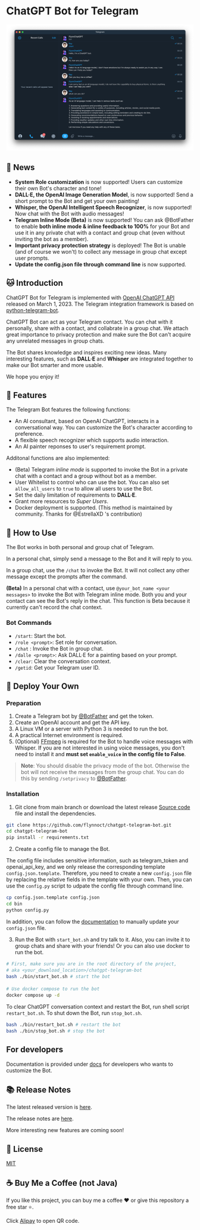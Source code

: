 # ChatGPT Bot for Telegram

![](/docs/dialog.png)

## 🎉 News

- **System Role customization** is now supported! Users can customize their own Bot's character and tone!
- **DALL·E, the OpenAI Image Generation Model**, is now supported! Send a short prompt to the Bot and get your own painting!
- **Whisper, the OpenAI Intelligent Speech Recognizer**, is now supported! Now chat with the Bot with audio messages!
- **Telegram Inline Mode (Beta)** is now supported! You can ask @BotFather to enable **both inline mode & inline feedback to 100%** for your Bot and use it in any private chat with a contact and group chat (even without inviting the bot as a member).
- **Important privacy protection strategy** is deployed! The Bot is unable (and of course we won't) to collect any message in group chat except user prompts.
- **Update the config.json file through command line** is now supported.

## 🐱 Introduction

ChatGPT Bot for Telegram is implemented with [OpenAI ChatGPT API](https://platform.openai.com/docs/guides/chat) released on March 1, 2023. The Telegram integration framework is based on [python-telegram-bot](https://python-telegram-bot.org).

ChatGPT Bot can act as your Telegram contact. You can chat with it personally, share with a contact, and collabrate in a group chat. We attach great importance to privacy protection and make sure the Bot can't acquire any unrelated messages in group chats.

The Bot shares knowledge and inspires exciting new ideas. Many interesting features, such as **DALL·E** and **Whisper** are integrated together to make our Bot smarter and more usable.

We hope you enjoy it!

## 🌟 Features

The Telegram Bot features the following functions:

- An AI consultant, based on OpenAI ChatGPT, interacts in a conversational way. You can customize the Bot's character according to preference.
- A flexible speech recognizer which supports audio interaction.
- An AI painter reponses to user's requirement prompt.

Additonal functions are also implemented:

- (Beta) Telegram _inline mode_ is supported to invoke the Bot in a private chat with a contact and a group without bot as a member.
- User Whitelist to control who can use the bot. You can also set `allow_all_users` to `true` to allow all users to use the Bot.
- Set the daily limitation of requirements to **DALL·E**.
- Grant more resources to _Super Users_.
- Docker deployment is supported. (This method is maintained by community. Thanks for @EstrellaXD 's contribution)

## 👋 How to Use

The Bot works in both personal and group chat of Telegram.

In a personal chat, simply send a message to the Bot and it will reply to you.

In a group chat, use the `/chat` to invoke the Bot. It will not collect any other message except the prompts after the command.

**(Beta)** In a personal chat with a contact, use `@your_bot_name <your messages>` to invoke the Bot with Telegram inline mode. Both you and your contact can see the Bot's reply in the chat. This function is Beta because it currently can't record the chat context.

### Bot Commands

- `/start`: Start the bot.
- `/role <prompt>`: Set role for conversation.
- `/chat` : Invoke the Bot in group chat.
- `/dalle <prompt>`: Ask DALL·E for a painting based on your prompt.
- `/clear`: Clear the conversation context.
- `/getid`: Get your Telegram user ID.

## 👷 Deploy Your Own

### Preparation

1. Create a Telegram bot by [@BotFather](https://t.me/BotFather) and get the token.
2. Create an OpenAI account and get the API key.
3. A Linux VM or a server with Python 3 is needed to run the bot.
4. A practical Internet environment is required.
5. (Optional) [FFmpeg](https://ffmpeg.org) is required for the Bot to handle voice messages with Whisper. If you are not interested in using voice messages, you don't need to install it and **must set `enable_voice` in the config file to False**.

> **Note**: You should disable the privacy mode of the bot. Otherwise the bot will not receive the messages from the group chat. You can do this by sending `/setprivacy` to [@BotFather](https://t.me/BotFather).

### Installation

1. Git clone from main branch or download the latest release [Source code](https://github.com/flynnoct/chatgpt-telegram-bot/releases/latest) file and install the dependencies.

```bash
git clone https://github.com/flynnoct/chatgpt-telegram-bot.git
cd chatgpt-telegram-bot
pip install -r requirements.txt
```

2. Create a config file to manage the Bot.

The config file includes sensitive information, such as telegram_token and openai_api_key, and we only release the corresponding template `config.json.template`. Therefore, you need to create a new `config.json` file by replacing the relative fields in the template with your own. Then, you can use the `config.py` script to udpate the config file through command line.

```bash
cp config.json.template config.json
cd bin
python config.py
```

In addition, you can follow the [documentation](docs/config_file.md) to manually update your `config.json` file.

3. Run the Bot with `start_bot.sh` and try talk to it. Also, you can invite it to group chats and share with your friends! Or you can also use docker to run the bot.

```bash
# First, make sure you are in the root directory of the project,
# aka <your_download_location>/chatgpt-telegram-bot
bash ./bin/start_bot.sh # start the bot

# Use docker compose to run the bot
docker compose up -d
```

To clear ChatGPT conversation context and restart the Bot, run shell script `restart_bot.sh`. To shut down the Bot, run `stop_bot.sh`.

```bash
bash ./bin/restart_bot.sh # restart the bot
bash ./bin/stop_bot.sh # stop the bot
```

## For developers

Documentation is provided under [docs](./docs) for developers who wants to customize the Bot.

## 📚 Release Notes

The latest released version is [here](https://github.com/flynnoct/chatgpt-telegram-bot/releases/latest).

The release notes are [here](/docs/release_notes.md).

More interesting new features are coming soon!

## 🪪 License

[MIT](LICENSE.md)

## ☕️ Buy Me a Coffee (not Java)

If you like this project, you can buy me a coffee ❤️ or give this repository a free star ⭐️.

Click [Alipay](docs/donate_code/alipay.jpg) to open QR code.
